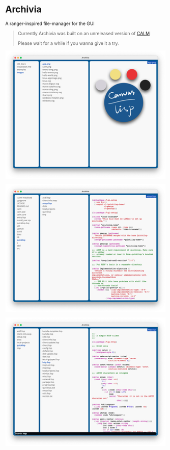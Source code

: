 # Archivia
A ranger-inspired file-manager for the GUI

> Currently Archivia was built on an unreleased version of [CALM](https://github.com/VitoVan/calm/pull/110)
>
> Please wait for a while if you wanna give it a try.

![Showing PNG](images/archivia-png.png)

![Showing Code](images/archivia-code.png)

![Searching](images/archivia-search.png)
